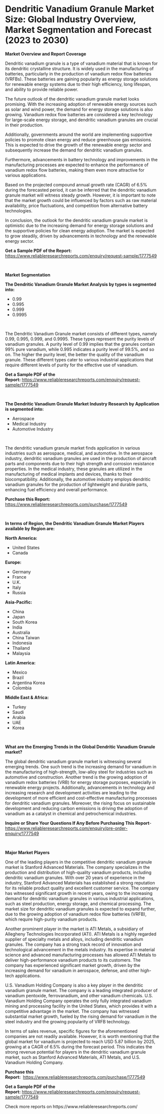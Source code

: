 <p><h1>Dendritic Vanadium Granule Market Size: Global Industry Overview, Market Segmentation and Forecast (2023 to 2030)</h1></p><p><strong>Market Overview and Report Coverage</strong></p>
<p><p>Dendritic vanadium granule is a type of vanadium material that is known for its dendritic crystalline structure. It is widely used in the manufacturing of batteries, particularly in the production of vanadium redox flow batteries (VRFBs). These batteries are gaining popularity as energy storage solutions for renewable energy systems due to their high efficiency, long lifespan, and ability to provide reliable power.</p><p>The future outlook of the dendritic vanadium granule market looks promising. With the increasing adoption of renewable energy sources such as solar and wind power, the demand for energy storage solutions is also growing. Vanadium redox flow batteries are considered a key technology for large-scale energy storage, and dendritic vanadium granules are crucial in their production.</p><p>Additionally, governments around the world are implementing supportive policies to promote clean energy and reduce greenhouse gas emissions. This is expected to drive the growth of the renewable energy sector and subsequently increase the demand for dendritic vanadium granules.</p><p>Furthermore, advancements in battery technology and improvements in the manufacturing processes are expected to enhance the performance of vanadium redox flow batteries, making them even more attractive for various applications.</p><p>Based on the projected compound annual growth rate (CAGR) of 6.5% during the forecasted period, it can be inferred that the dendritic vanadium granule market will witness steady growth. However, it is important to note that the market growth could be influenced by factors such as raw material availability, price fluctuations, and competition from alternative battery technologies.</p><p>In conclusion, the outlook for the dendritic vanadium granule market is optimistic due to the increasing demand for energy storage solutions and the supportive policies for clean energy adoption. The market is expected to grow steadily, driven by advancements in technology and the renewable energy sector.</p></p>
<p><strong>Get a Sample PDF of the Report:</strong> <a href="https://www.reliableresearchreports.com/enquiry/request-sample/1777549">https://www.reliableresearchreports.com/enquiry/request-sample/1777549</a></p>
<p>&nbsp;</p>
<p><strong>Market Segmentation</strong></p>
<p><strong>The Dendritic Vanadium Granule Market Analysis by types is segmented into:</strong></p>
<p><ul><li>0.99</li><li>0.995</li><li>0.999</li><li>0.9995</li></ul></p>
<p>&nbsp;</p>
<p><p>The Dendritic Vanadium Granule market consists of different types, namely 0.99, 0.995, 0.999, and 0.9995. These types represent the purity levels of vanadium granules. A purity level of 0.99 implies that the granules contain 99% pure vanadium, while 0.995 indicates a purity level of 99.5%, and so on. The higher the purity level, the better the quality of the vanadium granule. These different types cater to various industrial applications that require different levels of purity for the effective use of vanadium.</p></p>
<p><strong>Get a Sample PDF of the Report:</strong>&nbsp;<a href="https://www.reliableresearchreports.com/enquiry/request-sample/1777549">https://www.reliableresearchreports.com/enquiry/request-sample/1777549</a></p>
<p>&nbsp;</p>
<p><strong>The Dendritic Vanadium Granule Market Industry Research by Application is segmented into:</strong></p>
<p><ul><li>Aerospace</li><li>Medical Industry</li><li>Automotive Industry</li></ul></p>
<p>&nbsp;</p>
<p><p>The dendritic vanadium granule market finds application in various industries such as aerospace, medical, and automotive. In the aerospace industry, dendritic vanadium granules are used in the production of aircraft parts and components due to their high strength and corrosion resistance properties. In the medical industry, these granules are utilized in the manufacturing of medical implants and devices, thanks to their biocompatibility. Additionally, the automotive industry employs dendritic vanadium granules for the production of lightweight and durable parts, enhancing fuel efficiency and overall performance.</p></p>
<p><strong>Purchase this Report:</strong>&nbsp; <a href="https://www.reliableresearchreports.com/purchase/1777549">https://www.reliableresearchreports.com/purchase/1777549</a></p>
<p>&nbsp;</p>
<p><strong>In terms of Region, the Dendritic Vanadium Granule Market Players available by Region are:</strong></p>
<p>
    <p> <strong> North America: </strong>
        <ul>
            <li>United States</li>
            <li>Canada</li>
        </ul>
        </p> 
    <p> <strong> Europe: </strong>
        <ul>
            <li>Germany</li>
            <li>France</li>
            <li>U.K.</li>
            <li>Italy</li>
            <li>Russia</li>
        </ul>
        </p> 
    <p> <strong> Asia-Pacific: </strong>
        <ul>
            <li>China</li>
            <li>Japan</li>
            <li>South Korea</li>
            <li>India</li>
            <li>Australia</li>
            <li>China Taiwan</li>
            <li>Indonesia</li>
            <li>Thailand</li>
            <li>Malaysia</li>
        </ul>
        </p> 
    <p> <strong> Latin America: </strong>
        <ul>
            <li>Mexico</li>
            <li>Brazil</li>
            <li>Argentina Korea</li>
            <li>Colombia</li>
        </ul>
        </p> 
    <p> <strong> Middle East & Africa: </strong>
        <ul>
            <li>Turkey</li>
            <li>Saudi</li>
            <li>Arabia</li>
            <li>UAE</li>
            <li>Korea</li>
        </ul>
    </p>
    </p>
<p>&nbsp;</p>
<p><strong>What are the Emerging Trends in the Global Dendritic Vanadium Granule market?</strong></p>
<p><p>The global dendritic vanadium granule market is witnessing several emerging trends. One such trend is the increasing demand for vanadium in the manufacturing of high-strength, low-alloy steel for industries such as automotive and construction. Another trend is the growing adoption of vanadium redox batteries (VRB) for energy storage purposes, especially in renewable energy projects. Additionally, advancements in technology and increasing research and development activities are leading to the development of more efficient and cost-effective manufacturing processes for dendritic vanadium granules. Moreover, the rising focus on sustainable development and reducing carbon emissions is driving the adoption of vanadium as a catalyst in chemical and petrochemical industries.</p></p>
<p><strong>Inquire or Share Your Questions If Any Before Purchasing This Report</strong>- <a href="https://www.reliableresearchreports.com/enquiry/pre-order-enquiry/1777549">https://www.reliableresearchreports.com/enquiry/pre-order-enquiry/1777549</a></p>
<p>&nbsp;</p>
<p><strong>Major Market Players</strong></p>
<p><p>One of the leading players in the competitive dendritic vanadium granule market is Stanford Advanced Materials. The company specializes in the production and distribution of high-quality vanadium products, including dendritic vanadium granules. With over 20 years of experience in the industry, Stanford Advanced Materials has established a strong reputation for its reliable product quality and excellent customer service. The company has witnessed significant growth in recent years, owing to the increasing demand for dendritic vanadium granules in various industrial applications, such as steel production, energy storage, and chemical processing. The market size for dendritic vanadium granules is expected to expand further, due to the growing adoption of vanadium redox flow batteries (VRFB), which require high-purity vanadium products.</p><p>Another prominent player in the market is ATI Metals, a subsidiary of Allegheny Technologies Incorporated (ATI). ATI Metals is a highly regarded supplier of specialty metals and alloys, including dendritic vanadium granules. The company has a strong track record of innovation and technological advancement in the metals industry. Its expertise in material science and advanced manufacturing processes has allowed ATI Metals to deliver high-performance vanadium products to its customers. The company has experienced significant market growth, driven by the increasing demand for vanadium in aerospace, defense, and other high-tech applications.</p><p>U.S. Vanadium Holding Company is also a key player in the dendritic vanadium granule market. The company is a leading integrated producer of vanadium pentoxide, ferrovanadium, and other vanadium chemicals. U.S. Vanadium Holding Company operates the only fully integrated vanadium mining and processing facility in the United States, which provides it with a competitive advantage in the market. The company has witnessed substantial market growth, fueled by the rising demand for vanadium in the steel industry and the growing popularity of VRFB technology.</p><p>In terms of sales revenue, specific figures for the aforementioned companies are not readily available. However, it is worth mentioning that the global market for vanadium is projected to reach USD 5.87 billion by 2025, growing at a CAGR of 6.5% during the forecast period. This indicates the strong revenue potential for players in the dendritic vanadium granule market, such as Stanford Advanced Materials, ATI Metals, and U.S. Vanadium Holding Company.</p></p>
<p><strong>Purchase this Report:</strong>&nbsp;&nbsp;<a href="https://www.reliableresearchreports.com/purchase/1777549">https://www.reliableresearchreports.com/purchase/1777549</a></p>
<p></p>
<p><strong>Get a Sample PDF of the Report:</strong>&nbsp;<a href="https://www.reliableresearchreports.com/enquiry/request-sample/1777549">https://www.reliableresearchreports.com/enquiry/request-sample/1777549</a></p>
<p>Check more reports on https://www.reliableresearchreports.com/</p>